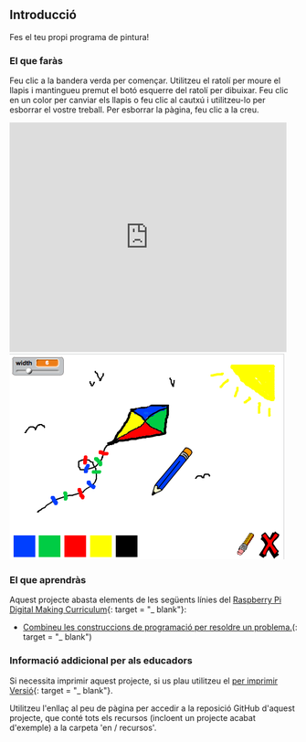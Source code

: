 ## Introducció

Fes el teu propi programa de pintura!

### El que faràs

Feu clic a la bandera verda per començar. Utilitzeu el ratolí per moure el llapis i mantingueu premut el botó esquerre del ratolí per dibuixar. Feu clic en un color per canviar els llapis o feu clic al cautxú i utilitzeu-lo per esborrar el vostre treball. Per esborrar la pàgina, feu clic a la creu.

<div class="scratch-preview">
  <iframe allowtransparency="true" width="485" height="402" src="https://scratch.mit.edu/projects/embed/63473366/?autostart=false" frameborder="0"></iframe>
  <img src="images/paint-final.png">
</div>

### El que aprendràs

Aquest projecte abasta elements de les següents línies del [Raspberry Pi Digital Making Curriculum](http://rpf.io/curriculum){: target = "_ blank"}:

+ [Combineu les construccions de programació per resoldre un problema.](https://www.raspberrypi.org/curriculum/programming/builder)(: target = "_ blank")

### Informació addicional per als educadors

Si necessita imprimir aquest projecte, si us plau utilitzeu el [per imprimir Versió](https://projects.raspberrypi.org/en/projects/paint-box/print){: target = "_ blank"}.

Utilitzeu l'enllaç al peu de pàgina per accedir a la reposició GitHub d'aquest projecte, que conté tots els recursos (incloent un projecte acabat d'exemple) a la carpeta 'en / recursos'.